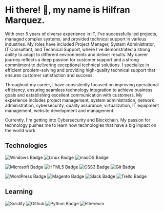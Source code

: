 <h1> Hi there! 👋, my name is Hilfran Marquez. </h1>

With over 5 years of diverse experience in IT, I've successfully led projects, managed complex systems, and provided technical support in various industries. My roles have included Project Manager, System Administrator, IT Consultant, and Technical Support, where I've demonstrated a strong ability to adapt to different environments and deliver results. My career journey reflects a deep passion for customer support and a strong commitment to delivering exceptional technical solutions. I specialize in efficient problem-solving and providing high-quality technical support that ensures customer satisfaction and success.

Throughout my career, I have consistently focused on improving operational efficiency, ensuring seamless technology integration to achieve business goals and establishing excellent communication with customers.
My experience includes project management, system administration, network administration, cybersecurity, quality assurance, virtualization, IT equipment management, website development and management.

Currently, I'm getting into Cybersecurity and Blockchain. My passion for technology pushes me to learn how technologies that have a big impact on the world work.

<h2>Technologies</h2>

![Windows Badge](https://img.shields.io/badge/Windows-0078D4?logo=windows&logoColor=fff&style=for-the-badge)
![Linux Badge](https://img.shields.io/badge/Linux-FCC624?logo=linux&logoColor=000&style=for-the-badge)
![macOS Badge](https://img.shields.io/badge/macOS-000?logo=macos&logoColor=fff&style=for-the-badge)

![Microsoft Badge](https://img.shields.io/badge/Microsoft-5E5E5E?logo=microsoft&logoColor=fff&style=for-the-badge)
![HTML5 Badge](https://img.shields.io/badge/HTML5-E34F26?logo=html5&logoColor=fff&style=for-the-badge)
![CSS3 Badge](https://img.shields.io/badge/CSS3-1572B6?logo=css3&logoColor=fff&style=for-the-badge)
![Git Badge](https://img.shields.io/badge/Git-F05032?logo=git&logoColor=fff&style=for-the-badge)

![WordPress Badge](https://img.shields.io/badge/WordPress-21759B?logo=wordpress&logoColor=fff&style=for-the-badge)
![Magento Badge](https://img.shields.io/badge/Magento-EE672F?logo=magento&logoColor=fff&style=for-the-badge)
![Slack Badge](https://img.shields.io/badge/Slack-4A154B?logo=slack&logoColor=fff&style=for-the-badge)
![Trello Badge](https://img.shields.io/badge/Trello-0052CC?logo=trello&logoColor=fff&style=for-the-badge)

<h2>Learning</h2>

![Solidity](https://img.shields.io/badge/Solidity-363636?style=for-the-badge&logo=solidity)
![Github](https://img.shields.io/badge/github-181717?style=for-the-badge&logo=github)
![Python Badge](https://img.shields.io/badge/Python-3776AB?logo=python&logoColor=fff&style=for-the-badge)
![Ethereum](https://img.shields.io/badge/Ethereum-3C3C3D?style=for-the-badge&logo=Ethereum&logoColor=white)








